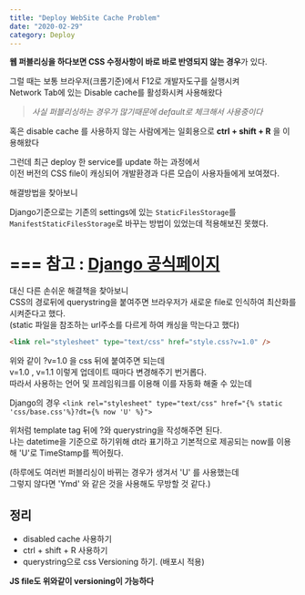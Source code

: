 ```yaml
---
title: "Deploy WebSite Cache Problem"
date: "2020-02-29"
category: Deploy
---
```



**웹 퍼블리싱을 하다보면 CSS 수정사항이 바로 바로 반영되지 않는 경우**가 있다.

그럴 때는 보통 브라우저(크롬기준)에서 F12로 개발자도구를 실행시켜   
Network Tab에 있는 Disable cache를 활성화시켜 사용해왔다

>*사실 퍼블리싱하는 경우가 많기때문에 default로 체크해서 사용중이다*


혹은 disable cache 를 사용하지 않는 사람에게는 일회용으로
**ctrl + shift + R** 을 이용해왔다


그런데 최근 deploy 한 service를 update 하는 과정에서    
이전 버전의 CSS file이 캐싱되어
개발환경과 다른 모습이 사용자들에게 보여졌다.

해결방법을 찾아보니

Django기준으로는 
기존의 settings에 있는 ```StaticFilesStorage```를 ```ManifestStaticFilesStorage```로 바꾸는 방법이 있었는데 적용해보진 못했다.

===
참고 : [Django 공식페이지](https://docs.djangoproject.com/en/3.0/ref/contrib/staticfiles/#django.contrib.staticfiles.storage.ManifestStaticFilesStorage)
===

대신 다른 손쉬운 해결책을 찾아보니    
CSS의 경로뒤에 querystring을 붙여주면 브라우저가 새로운 file로 인식하여 최산화를 시켜준다고 했다.   
(static 파일을 참조하는 url주소를 다르게 하여 캐싱을 막는다고 했다)


```html
<link rel="stylesheet" type="text/css" href="style.css?v=1.0" />
```

위와 같이 ?v=1.0 을 css 뒤에 붙여주면 되는데   
v=1.0 , v=1.1 이렇게 업데이트 때마다 변경해주기 번거롭다.   
따라서 사용하는 언어 및 프레임워크를 이용해 이를 자동화 해줄 수 있는데

Django의 경우
```<link rel="stylesheet" type="text/css" href="{% static 'css/base.css'%}?dt={% now 'U' %}">```

위처럼 template tag 뒤에 ?와 querystring을 작성해주면 된다.   
나는 datetime을 기준으로 하기위해 dt라 표기하고 기본적으로 제공되는 now를 이용해 'U'로 TimeStamp를 찍어줬다.   

(하루에도 여러번 퍼블리싱이 바뀌는 경우가 생겨서 'U' 를 사용했는데    
그렇지 않다면 'Ymd' 와 같은 것을 사용해도 무방할 것 같다.)

## 정리

* disabled cache 사용하기
* ctrl + shift + R 사용하기
* querystring으로 css Versioning 하기. (배포시 적용)

**JS file도 위와같이 versioning이 가능하다**
